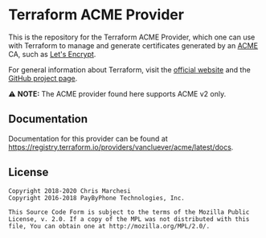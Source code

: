 Terraform ACME Provider
========================

This is the repository for the Terraform ACME Provider, which one can use with
Terraform to manage and generate certificates generated by an [ACME][about-acme]
CA, such as [Let's Encrypt][lets-encrypt].

[about-acme]: https://ietf-wg-acme.github.io/acme/draft-ietf-acme-acme.html
[lets-encrypt]: https://letsencrypt.org

For general information about Terraform, visit the [official
website][terraform-io] and the [GitHub project page][terraform-gh].

[terraform-io]: https://www.terraform.io/
[terraform-gh]: https://github.com/hashicorp/terraform

:warning: **NOTE:** The ACME provider found here supports ACME v2 only.

## Documentation

Documentation for this provider can be found at
https://registry.terraform.io/providers/vancluever/acme/latest/docs.

## License

```
Copyright 2018-2020 Chris Marchesi
Copyright 2016-2018 PayByPhone Technologies, Inc.

This Source Code Form is subject to the terms of the Mozilla Public
License, v. 2.0. If a copy of the MPL was not distributed with this
file, You can obtain one at http://mozilla.org/MPL/2.0/.
 ```
